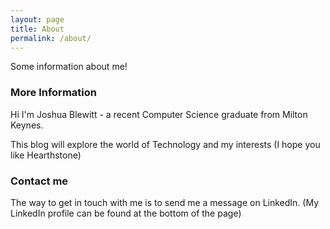 ```yaml
---
layout: page
title: About
permalink: /about/
---
```


Some information about me!

### More Information

Hi I'm Joshua Blewitt - a recent Computer Science graduate from Milton Keynes.

This blog will explore the world of Technology and my interests (I hope you like Hearthstone)

### Contact me

The way to get in touch with me is to send me a message on LinkedIn. (My LinkedIn profile can be found at the bottom of the page)